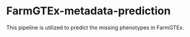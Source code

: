 # FarmGTEx-metadata-prediction

This pipeline is utilized to predict the missing phenotypes in FarmGTEx.
